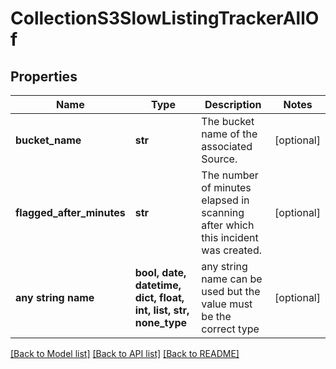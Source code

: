 # CollectionS3SlowListingTrackerAllOf


## Properties
Name | Type | Description | Notes
------------ | ------------- | ------------- | -------------
**bucket_name** | **str** | The bucket name of the associated Source. | [optional] 
**flagged_after_minutes** | **str** | The number of minutes elapsed in scanning after which this incident was created. | [optional] 
**any string name** | **bool, date, datetime, dict, float, int, list, str, none_type** | any string name can be used but the value must be the correct type | [optional]

[[Back to Model list]](../README.md#documentation-for-models) [[Back to API list]](../README.md#documentation-for-api-endpoints) [[Back to README]](../README.md)


